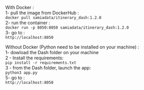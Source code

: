 With Docker : <br />
1- pull the image from DockerHub : <br />
`docker pull samiadata/itinerary_dash:1.2.0` <br />
2- run the container : <br />
`docker run -p 8050:8050 samiadata/itinerary_dash:1.2.0` <br />
3- go to : <br />
`http://localhost:8050` <br />

Without Docker (Python need to be installed on your machine) :<br />
1- dowload the Dash folder on your machine <br />
2 - Install the requirements: <br />
`pip install -r requirements.txt` <br />
3 - from the Dash folder, launch the app: <br />
`python3 app.py` <br />
5- go to : <br />
`http://localhost:8050`


